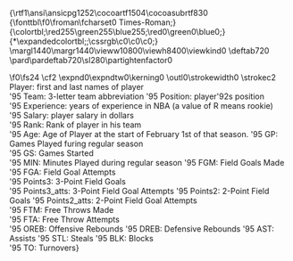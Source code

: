 {\rtf1\ansi\ansicpg1252\cocoartf1504\cocoasubrtf830
{\fonttbl\f0\froman\fcharset0 Times-Roman;}
{\colortbl;\red255\green255\blue255;\red0\green0\blue0;}
{\*\expandedcolortbl;;\cssrgb\c0\c0\c0;}
\margl1440\margr1440\vieww10800\viewh8400\viewkind0
\deftab720
\pard\pardeftab720\sl280\partightenfactor0

\f0\fs24 \cf2 \expnd0\expndtw0\kerning0
\outl0\strokewidth0 \strokec2 Player: first and last names of player \
\'95 Team: 3-letter team abbreviation \'95 Position: player\'92s position \
\'95 Experience: years of experience in NBA (a value of R means rookie) \
\'95 Salary: player salary in dollars \
\'95 Rank: Rank of player in his team \
\'95 Age: Age of Player at the start of February 1st of that season. \'95 GP: Games Played furing regular season \
\'95 GS: Games Started \
\'95 MIN: Minutes Played during regular season \'95 FGM: Field Goals Made \
\'95 FGA: Field Goal Attempts \
\'95 Points3: 3-Point Field Goals \
\'95 Points3_atts: 3-Point Field Goal Attempts \'95 Points2: 2-Point Field Goals \'95 Points2_atts: 2-Point Field Goal Attempts \
\'95 FTM: Free Throws Made \
\'95 FTA: Free Throw Attempts \
\'95 OREB: Offensive Rebounds \'95 DREB: Defensive Rebounds \'95 AST: Assists \'95 STL: Steals \'95 BLK: Blocks \
\'95 TO: Turnovers}